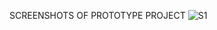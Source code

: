 SCREENSHOTS OF PROTOTYPE PROJECT
![S1](https://github.com/user-attachments/assets/8b0695de-2c7f-4341-b648-067a0057d89a)
